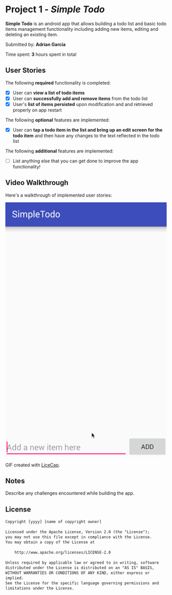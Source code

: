 # Project 1 - *Simple Todo*

**Simple Todo** is an android app that allows building a todo list and basic todo items management functionality including adding new items, editing and deleting an existing item.

Submitted by: **Adrian Garcia**

Time spent: **3** hours spent in total

## User Stories

The following **required** functionality is completed:

* [X] User can **view a list of todo items**
* [X] User can **successfully add and remove items** from the todo list
* [X] User's **list of items persisted** upon modification and and retrieved properly on app restart

The following **optional** features are implemented:

* [X] User can **tap a todo item in the list and bring up an edit screen for the todo item** and then have any changes to the text reflected in the todo list

The following **additional** features are implemented:

* [ ] List anything else that you can get done to improve the app functionality!

## Video Walkthrough

Here's a walkthrough of implemented user stories:

<img src='walkthrough1.gif' title='Video Walkthrough' width='' alt='Video Walkthrough' />

GIF created with [LiceCap](http://www.cockos.com/licecap/).

## Notes

Describe any challenges encountered while building the app.

## License

    Copyright [yyyy] [name of copyright owner]

    Licensed under the Apache License, Version 2.0 (the "License");
    you may not use this file except in compliance with the License.
    You may obtain a copy of the License at

        http://www.apache.org/licenses/LICENSE-2.0

    Unless required by applicable law or agreed to in writing, software
    distributed under the License is distributed on an "AS IS" BASIS,
    WITHOUT WARRANTIES OR CONDITIONS OF ANY KIND, either express or implied.
    See the License for the specific language governing permissions and
    limitations under the License.
